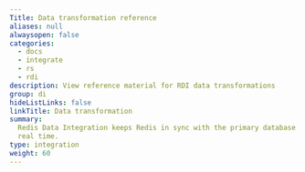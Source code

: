 ```yaml
---
Title: Data transformation reference
aliases: null
alwaysopen: false
categories:
  - docs
  - integrate
  - rs
  - rdi
description: View reference material for RDI data transformations
group: di
hideListLinks: false
linkTitle: Data transformation
summary:
  Redis Data Integration keeps Redis in sync with the primary database in near
  real time.
type: integration
weight: 60
---
```

